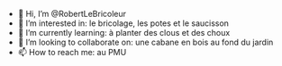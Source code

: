 - 👋 Hi, I’m @RobertLeBricoleur
- 👀 I’m interested in: le bricolage, les potes et le saucisson
- 🌱 I’m currently learning: à planter des clous et des choux
- 💞️ I’m looking to collaborate on: une cabane en bois au fond du jardin
- 📫 How to reach me: au PMU

<!---
RobertLeBricoleur/RobertLeBricoleur is a ✨ special ✨ repository because its `README.md` (this file) appears on your GitHub profile.
You can click the Preview link to take a look at your changes.
--->
